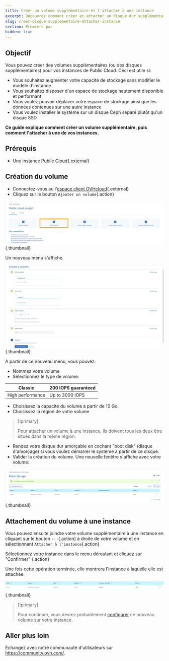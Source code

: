 ```yaml
---
title: Créer un volume supplémentaire et l'attacher à une instance
excerpt: Découvrez comment créer et attacher un disque dur supplémentaire à une instance de cloud.
slug: creer-disque-supplementaire-attacher-instance
section: Premiers pas
hidden: true
---
```


## Objectif

Vous pouvez créer des volumes supplémentaires (ou des disques supplémentaires) pour vos instances de Public Cloud. Ceci est utile si:

- Vous souhaitez augmenter votre capacité de stockage sans modifier le modèle d'instance
- Vous souhaitez disposer d'un espace de stockage hautement disponible et performant
- Vous voulez pouvoir déplacer votre espace de stockage ainsi que les données contenues sur une autre instance
- Vous voulez installer le système sur un disque Ceph séparé plutôt qu'un disque SSD

**Ce guide explique comment créer un volume supplémentaire, puis comment l'attacher à une de vos instances.**

## Prérequis

- Une instance [Public Cloud](https://www.ovh.com/ca/fr/public-cloud){.external}

## Création du volume

- Connectez-vous au l'[espace client OVHcloud](https://ca.ovh.com/auth/?action=gotomanager/){.external}
- Cliquez sur le bouton `Ajouter un volume`{.action}

![public-cloud](images/create_volume.png){.thumbnail}

Un nouveau menu s'affiche.

![public-cloud](images/volume_creation.png){.thumbnail}

À partir de ce nouveau menu, vous pouvez:

- Nommez votre volume
- Sélectionnez le type de volume:


|Classic|200 IOPS guaranteed|
|---|---|
|High performance|Up to 3000 IOPS|

- Choisissez la capacité du volume à partir de 10 Go.
- Choisissez la région de votre volume

> [!primary]
>
> Pour attacher un volume à une instance, ils doivent tous les deux
> être situés dans la même région.
>

- Rendez votre disque dur amorçable en cochant "boot disk" (disque d'amorçage) si vous voulez démarrer le système à partir de ce disque.
- Valider la création du volume.
Une nouvelle fenêtre s'affiche avec votre volume:

![public-cloud](images/volume_list.png){.thumbnail}

## Attachement du volume à une instance

Vous pouvez ensuite joindre votre volume supplémentaire à une instance en cliquant sur le bouton `···`{.action} à droite de votre volume et en sélectionnant `Attacher à l'instance`{.action}

Sélectionnez votre instance dans le menu déroulant et cliquez sur "Confirmer" {.action}

Une fois cette opération terminée, elle montrera l'instance à laquelle elle est attachée.

![public-cloud](images/volume_attached.png){.thumbnail}

>[!primary]
>
>
>Pour continuer, vous devrez probablement [configurer](../configurer-un-volume-additionnel/) ce nouveau volume sur votre instance.
>

## Aller plus loin

Échangez avec notre communauté d'utilisateurs sur <https://community.ovh.com/>.
